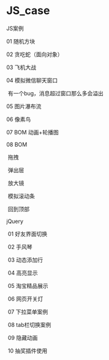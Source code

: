 # JS_case
JS案例

01 随机方块

02 贪吃蛇（面向对象）

03 飞机大战

04  模拟微信聊天窗口

​		有一个bug，消息超过窗口那么多会溢出

05  图片瀑布流

06  像素鸟

07   BOM  动画+轮播图

08  BOM

​	拖拽

​	弹出层

​	放大镜

​	模拟滚动条

​        回到顶部

jQuery

​	01 好友界面切换

​	02 手风琴

​        03  动态添加行

​        04  高亮显示

​         05  淘宝精品展示

​	 06  网页开关灯

​	 07  下拉菜单案例

​         08  tab栏切换案例

​	 09  隐藏动画

​         10  抽奖插件使用